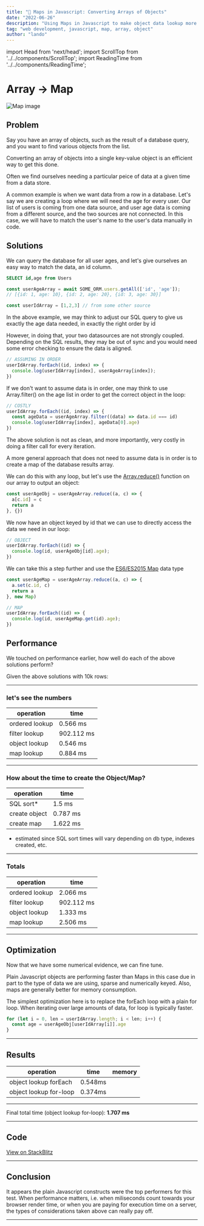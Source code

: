 ```yaml
---
title: "📍 Maps in Javascript: Converting Arrays of Objects"
date: "2022-06-26"
description: "Using Maps in Javascript to make object data lookup more efficient"
tag: "web development, javascript, map, array, object"
author: "lando"
---
```


import Head from 'next/head';
import ScrollTop from '../../components/ScrollTop';
import ReadingTime from '../../components/ReadingTime';

<Head>
  <meta name="title" content="Maps in Javascript: Converting Arrays of Objects" />
  <meta name="description" content="Using Maps in Javascript to make object data lookup more efficient" />
  <meta name="keywords" content="web development, javascript, map, array, object" />
  <meta property="og:description" content="Using Maps in Javascript to make object data lookup more efficient" />
  <meta property="og:title" content="Maps in Javascript: Converting Arrays of Objects" />
  <link rel="canonical" href="https://www.lando.blog/posts/javascript-convert-array-of-objects-to-map" />
  <title>Maps in Javascript: Converting Arrays of Objects - lando.blog</title>
</Head>

# Array -> Map

<img src="/images/hans-isaacson-NLfvLYxR-lA-unsplash.jpg" alt="Map image" />

<ReadingTime />

## Problem

Say you have an array of objects, such as the result of a database query, and you want to find various objects from the list.

Converting an array of objects into a single key-value object is an efficient way to get this done.

Often we find ourselves needing a particular peice of data at a given time from a data store.

A common example is when we want data from a row in a database. Let's say we are creating a loop where we will need the age for every user. Our list of users is coming from one data source, and user age data is coming from a different source, and the two sources are not connected. In this case, we will have to match the user's name to the user's data manually in code.

## Solutions

We can query the database for all user ages, and let's give ourselves an easy way to match the data, an id column.

```sql
SELECT id,age from Users
```

```js
const userAgeArray = await SOME_ORM.users.getAll(['id', 'age']);
// [{id: 1, age: 10}, {id: 2, age: 20}, {id: 3, age: 30}]

const userIdArray = [1,2,3] // from some other source
```

In the above example, we may think to adjust our SQL query to give us exactly the age data needed, in exactly the right order by id

However, in doing that, your two datasources are not strongly coupled. Depending on the SQL results, they may be out of sync and you would need some error checking to ensure the data is aligned.

```js
// ASSUMING IN ORDER
userIdArray.forEach((id, index) => {
  console.log(userIdArray[index], userAgeArray[index]);
})
```
If we don't want to assume data is in order, one may think to use Array.filter() on the age list in order to get the correct object in the loop:

```js
// COSTLY
userIdArray.forEach((id, index) => {
  const ageData = userAgeArray.filter((data) => data.id === id)
  console.log(userIdArray[index], ageData[0].age)
})
```
The above solution is not as clean, and more importantly, very costly in doing a filter call for every iteration.

A more general approach that does not need to assume data is in order is to create a map of the database results array.

We can do this with any loop, but let's use the [Array.reduce()](https://developer.mozilla.org/en-US/docs/Web/JavaScript/Reference/Global_Objects/Array/reduce) function on our array to output an object:

```js
const userAgeObj = userAgeArray.reduce((a, c) => {
  a[c.id] = c
  return a
}, {})
```
We now have an object keyed by id that we can use to directly access the data we need in our loop:

```js
// OBJECT
userIdArray.forEach((id) => {
  console.log(id, userAgeObj[id].age);
})
```
We can take this a step further and use the [ES6/ES2015 Map](https://developer.mozilla.org/en-US/docs/Web/JavaScript/Reference/Global_Objects/Map) data type

```javascript
const userAgeMap = userAgeArray.reduce((a, c) => {
  a.set(c.id, c)
  return a
}, new Map)

// MAP
userIdArray.forEach((id) => {
  console.log(id, userAgeMap.get(id).age);
})
```

## Performance

We touched on performance earlier, how well do each of the above solutions perform?

Given the above solutions with 10k rows:

---

### let's see the numbers

| **operation**  | **time**   |
| -------------- | ---------- |
| ordered lookup | 0.566 ms   |
| filter lookup  | 902.112 ms |
| object lookup  | 0.546 ms   |
| map lookup     | 0.884 ms   |

---

### How about the time to create the Object/Map?

| **operation** | **time** |
| ------------- | -------- |
| SQL sort*     | 1.5 ms   |
| create object | 0.787 ms |
| create map    | 1.622 ms |

* estimated since SQL sort times will vary depending on db type, indexes created, etc.

---

### Totals

| **operation**  | **time**   |
| -------------- | ---------- |
| ordered lookup | 2.066 ms   |
| filter lookup  | 902.112 ms |
| object lookup  | 1.333 ms   |
| map lookup     | 2.506 ms   |

---

## Optimization

Now that we have some numerical evidence, we can fine tune.

Plain Javascript objects are performing faster than Maps in this case due in part to the type of data we are using, sparse and numerically keyed. Also, maps are generally better for memory consumption.

The simplest optimization here is to replace the forEach loop with a plain for loop. When iterating over large amounts of data, for loop is typically faster.

```js
for (let i = 0, len = userIdArray.length; i < len; i++) {
  const age = userAgeObj[userIdArray[i]].age
}
```

---

## Results

| **operation**          | **time** | **memory** |
| ---------------------- | -------- | ---------- |
| object lookup forEach  | 0.548ms  |
| object lookup for-loop | 0.374ms  |

---

Final total time (object lookup for-loop): **1.707 ms**

---

## Code

[View on StackBlitz](https://stackblitz.com/edit/node-cgq7q5?file=index.js)

---

## Conclusion

It appears the plain Javascript constructs were the top performers for this test. When performance matters, i.e. when miliseconds count towards your browser render time, or when you are paying for execution time on a server, the types of considerations taken above can really pay off.

---



<ScrollTop />
